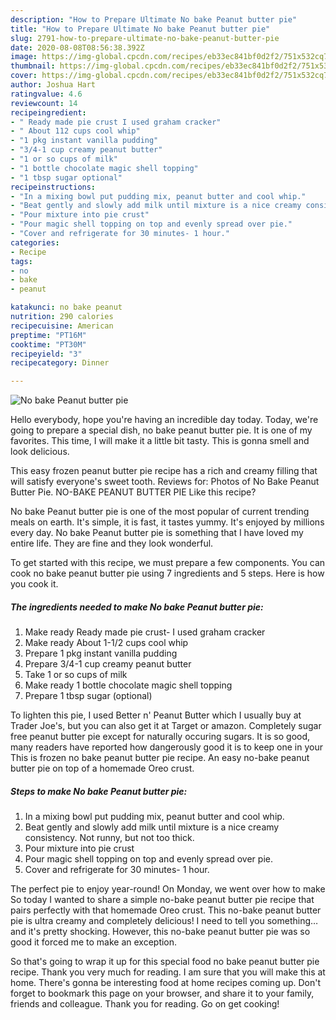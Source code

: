 ```yaml
---
description: "How to Prepare Ultimate No bake Peanut butter pie"
title: "How to Prepare Ultimate No bake Peanut butter pie"
slug: 2791-how-to-prepare-ultimate-no-bake-peanut-butter-pie
date: 2020-08-08T08:56:38.392Z
image: https://img-global.cpcdn.com/recipes/eb33ec841bf0d2f2/751x532cq70/no-bake-peanut-butter-pie-recipe-main-photo.jpg
thumbnail: https://img-global.cpcdn.com/recipes/eb33ec841bf0d2f2/751x532cq70/no-bake-peanut-butter-pie-recipe-main-photo.jpg
cover: https://img-global.cpcdn.com/recipes/eb33ec841bf0d2f2/751x532cq70/no-bake-peanut-butter-pie-recipe-main-photo.jpg
author: Joshua Hart
ratingvalue: 4.6
reviewcount: 14
recipeingredient:
- " Ready made pie crust I used graham cracker"
- " About 112 cups cool whip"
- "1 pkg instant vanilla pudding"
- "3/4-1 cup creamy peanut butter"
- "1 or so cups of milk"
- "1 bottle chocolate magic shell topping"
- "1 tbsp sugar optional"
recipeinstructions:
- "In a mixing bowl put pudding mix, peanut butter and cool whip."
- "Beat gently and slowly add milk until mixture is a nice creamy consistency. Not runny, but not too thick."
- "Pour mixture into pie crust"
- "Pour magic shell topping on top and evenly spread over pie."
- "Cover and refrigerate for 30 minutes- 1 hour."
categories:
- Recipe
tags:
- no
- bake
- peanut

katakunci: no bake peanut 
nutrition: 290 calories
recipecuisine: American
preptime: "PT16M"
cooktime: "PT30M"
recipeyield: "3"
recipecategory: Dinner

---
```



![No bake Peanut butter pie](https://img-global.cpcdn.com/recipes/eb33ec841bf0d2f2/751x532cq70/no-bake-peanut-butter-pie-recipe-main-photo.jpg)

Hello everybody, hope you're having an incredible day today. Today, we're going to prepare a special dish, no bake peanut butter pie. It is one of my favorites. This time, I will make it a little bit tasty. This is gonna smell and look delicious.

This easy frozen peanut butter pie recipe has a rich and creamy filling that will satisfy everyone&#39;s sweet tooth. Reviews for: Photos of No Bake Peanut Butter Pie. NO-BAKE PEANUT BUTTER PIE Like this recipe?

No bake Peanut butter pie is one of the most popular of current trending meals on earth. It's simple, it is fast, it tastes yummy. It's enjoyed by millions every day. No bake Peanut butter pie is something that I have loved my entire life. They are fine and they look wonderful.


To get started with this recipe, we must prepare a few components. You can cook no bake peanut butter pie using 7 ingredients and 5 steps. Here is how you cook it.

<!--inarticleads1-->

##### The ingredients needed to make No bake Peanut butter pie:

1. Make ready  Ready made pie crust- I used graham cracker
1. Make ready  About 1-1/2 cups cool whip
1. Prepare 1 pkg instant vanilla pudding
1. Prepare 3/4-1 cup creamy peanut butter
1. Take 1 or so cups of milk
1. Make ready 1 bottle chocolate magic shell topping
1. Prepare 1 tbsp sugar (optional)


To lighten this pie, I used Better n&#39; Peanut Butter which I usually buy at Trader Joe&#39;s, but you can also get it at Target or amazon. Completely sugar free peanut butter pie except for naturally occuring sugars. It is so good, many readers have reported how dangerously good it is to keep one in your This is frozen no bake peanut butter pie recipe. An easy no-bake peanut butter pie on top of a homemade Oreo crust. 

<!--inarticleads2-->

##### Steps to make No bake Peanut butter pie:

1. In a mixing bowl put pudding mix, peanut butter and cool whip.
1. Beat gently and slowly add milk until mixture is a nice creamy consistency. Not runny, but not too thick.
1. Pour mixture into pie crust
1. Pour magic shell topping on top and evenly spread over pie.
1. Cover and refrigerate for 30 minutes- 1 hour.


The perfect pie to enjoy year-round! On Monday, we went over how to make So today I wanted to share a simple no-bake peanut butter pie recipe that pairs perfectly with that homemade Oreo crust. This no-bake peanut butter pie is ultra creamy and completely delicious! I need to tell you something… and it&#39;s pretty shocking. However, this no-bake peanut butter pie was so good it forced me to make an exception. 

So that's going to wrap it up for this special food no bake peanut butter pie recipe. Thank you very much for reading. I am sure that you will make this at home. There's gonna be interesting food at home recipes coming up. Don't forget to bookmark this page on your browser, and share it to your family, friends and colleague. Thank you for reading. Go on get cooking!

